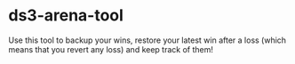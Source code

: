 # ds3-arena-tool
Use this tool to backup your wins, restore your latest win after a loss (which means that you revert any loss) and keep track of them! 
